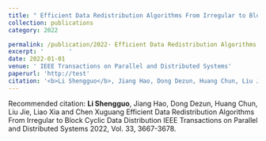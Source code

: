 ```yaml
---
title: " Efficient Data Redistribution Algorithms From Irregular to Block Cyclic Data Distribution"
collection: publications
category: 2022

permalink: /publication/2022- Efficient Data Redistribution Algorithms From Irregular to Block Cyclic Data Distribution
excerpt: '       '
date: 2022-01-01
venue: ' IEEE Transactions on Parallel and Distributed Systems'
paperurl: 'http://test'
citation: '<b>Li Shengguo</b>, Jiang Hao, Dong Dezun, Huang Chun, Liu Jie, Liao Xia and Chen Xuguang  Efficient Data Redistribution Algorithms From Irregular to Block Cyclic Data Distribution IEEE Transactions on Parallel and Distributed Systems 2022, Vol. 33, 3667-3678. '
---
```



Recommended citation: <b>Li Shengguo</b>, Jiang Hao, Dong Dezun, Huang Chun, Liu Jie, Liao Xia and Chen Xuguang  Efficient Data Redistribution Algorithms From Irregular to Block Cyclic Data Distribution IEEE Transactions on Parallel and Distributed Systems 2022, Vol. 33, 3667-3678. 